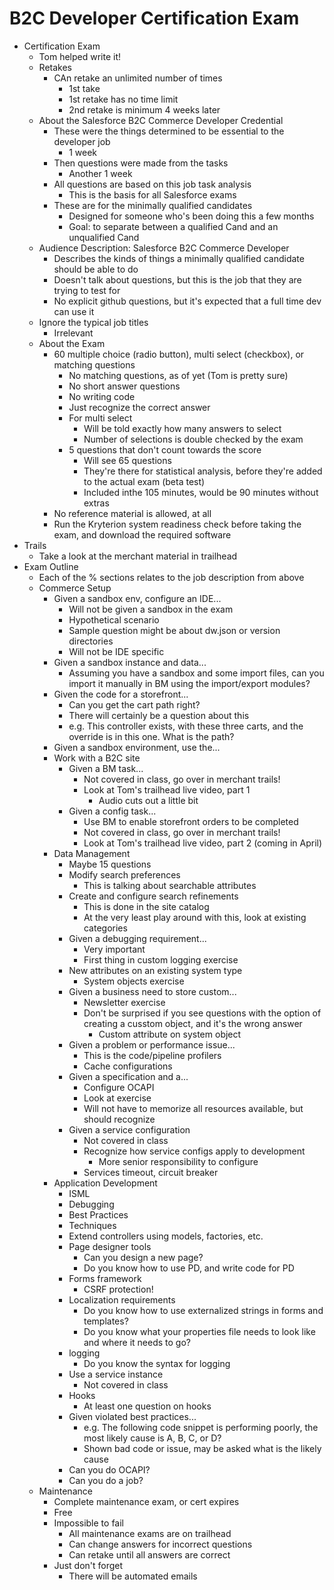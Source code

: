 # B2C Developer Certification Exam

- Certification Exam
  - Tom helped write it!
  - Retakes
    - CAn retake an unlimited number of times
      - 1st take
      - 1st retake has no time limit
      - 2nd retake is minimum 4 weeks later
  - About the Salesforce B2C Commerce Developer Credential
    - These were the things determined to be essential to the developer job
      - 1 week
    - Then questions were made from the tasks
      - Another 1 week
    - All questions are based on this job task analysis
      - This is the basis for all Salesforce exams
    - These are for the minimally qualified candidates
      - Designed for someone who's been doing this a few months
      - Goal: to separate between a qualified Cand and an unqualified Cand
  - Audience Description: Salesforce B2C Commerce Developer
    - Describes the kinds of things a minimally qualified candidate should be able to do
    - Doesn't talk about questions, but this is the job that they are trying to test for
    - No explicit github questions, but it's expected that a full time dev can use it
  - Ignore the typical job titles
    - Irrelevant
  - About the Exam
    - 60 multiple choice (radio button),  multi select (checkbox), or matching questions
      - No matching questions, as of yet (Tom is pretty sure)
      - No short answer questions
      - No writing code
      - Just recognize the correct answer
      - For multi select
        - Will be told exactly how many answers to select
        - Number of selections is double checked by the exam
      - 5 questions that don't count towards the score
        - Will see 65 questions
        - They're there for statistical analysis, before they're added to the actual exam (beta test)
        - Included inthe 105 minutes, would be 90 minutes without extras
    - No reference material is allowed, at all
    - Run the Kryterion system readiness check before taking the exam, and download the required software
- Trails
  - Take a look at the merchant material in trailhead
- Exam Outline
  - Each of the % sections relates to the job description from above
  - Commerce Setup
    - Given a sandbox env, configure an IDE...
      - Will not be given a sandbox in the exam
      - Hypothetical scenario
      - Sample question might be about dw.json or version directories
      - Will not be IDE specific
    - Given a sandbox instance and data...
      - Assuming you have a sandbox and some import files, can you import it manually in BM using the import/export modules?
    - Given the code for a storefront...
      - Can you get the cart path right?
      - There will certainly be a question about this
      - e.g. This controller exists, with these three carts, and the override is in this one. What is the path?
    - Given a sandbox environment, use the...
    - Work with a B2C site
      - Given a BM task...
        - Not covered in class, go over in merchant trails!
        - Look at Tom's trailhead live video, part 1
          - Audio cuts out a little bit
      - Given a config task...
        - Use BM to enable storefront orders to be completed
        - Not covered in class, go over in merchant trails!
        - Look at Tom's trailhead live video, part 2 (coming in April)
    - Data Management
      - Maybe 15 questions
      - Modify search preferences
        - This is talking about searchable attributes
      - Create and configure search refinements
        - This is done in the site catalog
        - At the very least play around with this, look at existing categories
      - Given a debugging requirement...
        - Very important
        - First thing in custom logging exercise
      - New attributes on an existing system type
        - System objects exercise
      - Given a business need to store custom...
        - Newsletter exercise
        - Don't be surprised if you see questions with the option of creating a cusstom object, and it's the wrong answer
          - Custom attribute on system object
      - Given a problem or performance issue...
        - This is the code/pipeline profilers
        - Cache configurations
      - Given a specification and a...
        - Configure OCAPI
        - Look at exercise
        - Will not have to memorize all resources available, but should recognize
      - Given a service configuration
        - Not covered in class
        - Recognize how service configs apply to development
          - More senior responsibility to configure
        - Services timeout, circuit breaker
    - Application Development
      - ISML
      - Debugging
      - Best Practices
      - Techniques
      - Extend controllers using models, factories, etc.
      - Page designer tools
        - Can you design a new page?
        - Do you know how to use PD, and write code for PD
      - Forms framework
        - CSRF protection!
      - Localization requirements
        - Do you know how to use externalized strings in forms and templates?
        - Do you know what your properties file needs to look like and where it needs to go?
      - logging
        - Do you know the syntax for logging
      - Use a service instance
        - Not covered in class
      - Hooks
        - At least one question on hooks
      - Given violated best practices...
        - e.g. The following code snippet is performing poorly, the most likely cause is A, B, C, or D?
        - Shown bad code or issue, may be asked what is the likely cause
      - Can you do OCAPI?
      - Can you do a job?
  - Maintenance
      - Complete maintenance exam, or cert expires
      - Free
      - Impossible to fail
        - All maintenance exams are on trailhead
        - Can change answers for incorrect questions
        - Can retake until all answers are correct
      - Just don't forget
        - There will be automated emails